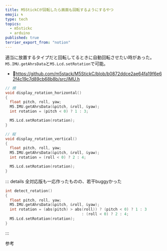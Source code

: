 ```yaml
---
title: M5StickCが回転したら画面も回転するようにするやつ
emoji: 🌀
type: tech
topics:
  - m5stickc
  - arduino
published: true
terrier_export_from: "notion"
---
```


適当に放置するタイプだと回転してるときに自動回転させたい時があった。
`M5.IMU.getAhrsData`と`M5.Lcd.setRotation`で可能。

* https://github.com/m5stack/M5StickC/blob/b0872ddce2ae64fa19f6e62f4c19c7d89cb68b8b/src/IMU.h

```c
// 横
void display_rotation_horizontal()
{
  float pitch, roll, yaw;
  M5.IMU.getAhrsData(&pitch, &roll, &yaw);
  int rotation = (pitch < 0) ? 1 : 3;

  M5.Lcd.setRotation(rotation);
}

// 縦
void display_rotation_vertical()
{
  float pitch, roll, yaw;
  M5.IMU.getAhrsData(&pitch, &roll, &yaw);
  int rotation = (roll < 0) ? 2 : 4;

  M5.Lcd.setRotation(rotation);
}
```


::: details 全対応版も一応作ったものの、若干buggyかった


```c
int detect_rotation()
{
  float pitch, roll, yaw;
  M5.IMU.getAhrsData(&pitch, &roll, &yaw);
  int rotation = (abs(pitch) > abs(roll)) ? (pitch < 0) ? 1 : 3
                                  : (roll < 0) ? 2 : 4;
  M5.Lcd.setRotation(rotation);
}
```
:::

参考

